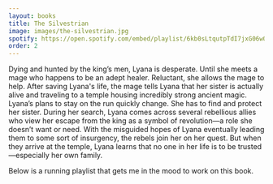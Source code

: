 ```yaml
---
layout: books
title: The Silvestrian
image: images/the-silvestrian.jpg
spotify: https://open.spotify.com/embed/playlist/6kb0sLtqutpTdI7jxG06wQ
order: 2
---
```


Dying and hunted by the king’s men, Lyana is desperate. Until she meets a mage who happens to be an adept healer. Reluctant, she allows the mage to help. After saving Lyana's life, the mage tells Lyana that her sister is actually alive and traveling to a temple housing incredibly strong ancient magic. Lyana’s plans to stay on the run quickly change. She has to find and protect her sister. During her search, Lyana comes across several rebellious allies who view her escape from the king as a symbol of revolution—a role she doesn’t want or need. With the misguided hopes of Lyana eventually leading them to some sort of insurgency, the rebels join her on her quest. But when they arrive at the temple, Lyana learns that no one in her life is to be trusted—especially her own family.


Below is a running playlist that gets me in the mood to work on this book.
